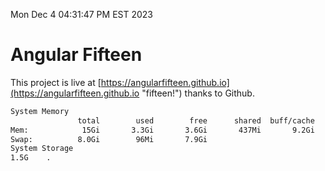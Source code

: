 Mon Dec  4 04:31:47 PM EST 2023

# Angular Fifteen


This project is live at [https://angularfifteen.github.io](https://angularfifteen.github.io "fifteen!") thanks to Github.

```bash
System Memory
               total        used        free      shared  buff/cache   available
Mem:            15Gi       3.3Gi       3.6Gi       437Mi       9.2Gi        11Gi
Swap:          8.0Gi        96Mi       7.9Gi
System Storage
1.5G	.
